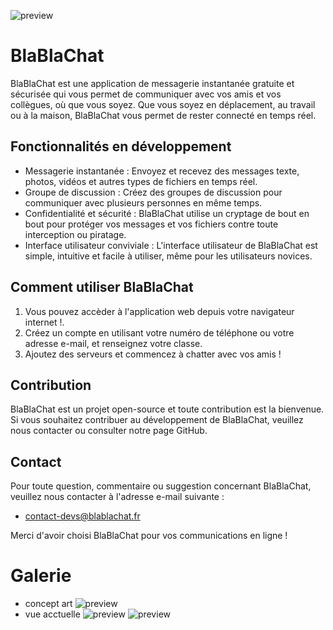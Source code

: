 ![preview](https://media.discordapp.net/attachments/733366929561092157/1086372484904923206/facebook_cover_photo_2.png)
# BlaBlaChat

BlaBlaChat est une application de messagerie instantanée gratuite et sécurisée qui vous permet de communiquer avec vos amis et vos collègues, où que vous soyez. Que vous soyez en déplacement, au travail ou à la maison, BlaBlaChat vous permet de rester connecté en temps réel.

## Fonctionnalités en développement

- Messagerie instantanée : Envoyez et recevez des messages texte, photos, vidéos et autres types de fichiers en temps réel.
- Groupe de discussion : Créez des groupes de discussion pour communiquer avec plusieurs personnes en même temps.
- Confidentialité et sécurité : BlaBlaChat utilise un cryptage de bout en bout pour protéger vos messages et vos fichiers contre toute interception ou piratage.
- Interface utilisateur conviviale : L'interface utilisateur de BlaBlaChat est simple, intuitive et facile à utiliser, même pour les utilisateurs novices.

## Comment utiliser BlaBlaChat

1. Vous pouvez accèder à l'application web depuis votre navigateur internet !.
2. Créez un compte en utilisant votre numéro de téléphone ou votre adresse e-mail, et renseignez votre classe.
3. Ajoutez des serveurs et commencez à chatter avec vos amis !

## Contribution

BlaBlaChat est un projet open-source et toute contribution est la bienvenue. Si vous souhaitez contribuer au développement de BlaBlaChat, veuillez nous contacter ou consulter notre page GitHub.

## Contact

Pour toute question, commentaire ou suggestion concernant BlaBlaChat, veuillez nous contacter à l'adresse e-mail suivante : 
- [contact-devs@blablachat.fr](mailto:contact-devs@blablachat.fr)

Merci d'avoir choisi BlaBlaChat pour vos communications en ligne !



# Galerie
- concept art
![preview](https://media.discordapp.net/attachments/733366929561092157/1086408396611272774/image.png?width=1381&height=910)
- vue acctuelle
![preview](https://media.discordapp.net/attachments/733366929561092157/1086754490012680232/image.png?width=1618&height=910)
![preview]()
